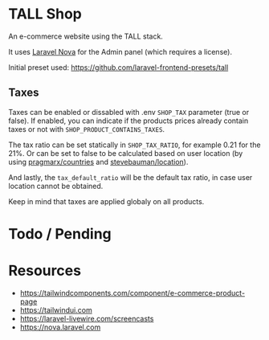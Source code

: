 # TALL Shop
An e-commerce website using the TALL stack.

It uses [Laravel Nova](https://nova.laravel.com) for the Admin panel (which requires a license).

Initial preset used: https://github.com/laravel-frontend-presets/tall

## Taxes

Taxes can be enabled or dissabled with .env `SHOP_TAX` parameter (true or false).
If enabled, you can indicate if the products prices already contain taxes or not with `SHOP_PRODUCT_CONTAINS_TAXES`.

The tax ratio can be set statically in `SHOP_TAX_RATIO`, for example 0.21 for the 21%. Or can be set to false to be calculated based on user location (by using [pragmarx/countries](https://github.com/antonioribeiro/countries) and [stevebauman/location](https://github.com/stevebauman/location)).

And lastly, the `tax_default_ratio` will be the default tax ratio, in case user location cannot be obtained.

Keep in mind that taxes are applied globaly on all products.

# Todo / Pending


# Resources

* https://tailwindcomponents.com/component/e-commerce-product-page
* https://tailwindui.com
* https://laravel-livewire.com/screencasts
* https://nova.laravel.com
